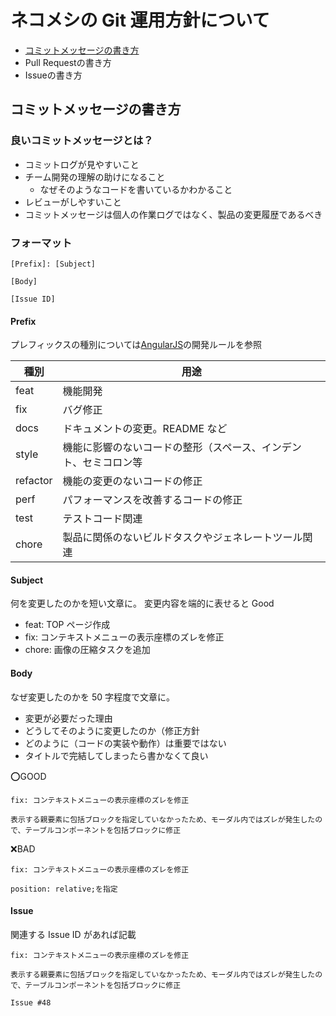# ネコメシの Git 運用方針について

- [コミットメッセージの書き方](##コミットメッセージの書き方)
- Pull Requestの書き方
- Issueの書き方

## コミットメッセージの書き方

### 良いコミットメッセージとは？

- コミットログが見やすいこと
- チーム開発の理解の助けになること
  - なぜそのようなコードを書いているかわかること
- レビューがしやすいこと
- コミットメッセージは個人の作業ログではなく、製品の変更履歴であるべき

### フォーマット

```
[Prefix]: [Subject]

[Body]

[Issue ID]
```

#### Prefix

プレフィックスの種別については[AngularJS](https://github.com/angular/angular.js/blob/master/DEVELOPERS.md#type)の開発ルールを参照

| 種別     | 用途                                                             |
| -------- | ---------------------------------------------------------------- |
| feat     | 機能開発                                                         |
| fix      | バグ修正                                                         |
| docs     | ドキュメントの変更。README など                                  |
| style    | 機能に影響のないコードの整形（スペース、インデント、セミコロン等 |
| refactor | 機能の変更のないコードの修正                                     |
| perf     | パフォーマンスを改善するコードの修正                             |
| test     | テストコード関連                                                 |
| chore    | 製品に関係のないビルドタスクやジェネレートツール関連             |

#### Subject

何を変更したのかを短い文章に。
変更内容を端的に表せると Good

- feat: TOP ページ作成
- fix: コンテキストメニューの表示座標のズレを修正
- chore: 画像の圧縮タスクを追加

#### Body

なぜ変更したのかを 50 字程度で文章に。

- 変更が必要だった理由
- どうしてそのように変更したのか（修正方針
- どのように（コードの実装や動作）は重要ではない
- タイトルで完結してしまったら書かなくて良い

⭕️GOOD

```
fix: コンテキストメニューの表示座標のズレを修正

表示する親要素に包括ブロックを指定していなかったため、モーダル内ではズレが発生したので、テーブルコンポーネントを包括ブロックに修正
```

❌BAD

```
fix: コンテキストメニューの表示座標のズレを修正

position: relative;を指定
```

#### Issue

関連する Issue ID があれば記載

```
fix: コンテキストメニューの表示座標のズレを修正

表示する親要素に包括ブロックを指定していなかったため、モーダル内ではズレが発生したので、テーブルコンポーネントを包括ブロックに修正

Issue #48
```
